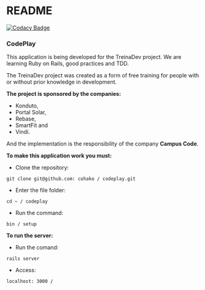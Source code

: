# README

[![Codacy Badge](https://api.codacy.com/project/badge/Grade/02fdfd23e1e646aca208ce676f96c24b)](https://app.codacy.com/gh/cohako/codeplay?utm_source=github.com&utm_medium=referral&utm_content=cohako/codeplay&utm_campaign=Badge_Grade_Settings)

### **CodePlay**

This application is being developed for the TreinaDev project. We are learning Ruby on Rails, good practices and TDD.

The TreinaDev project was created as a form of free training for people with or without prior knowledge in development.

**The project is sponsored by the companies:** 

- Konduto, 
- Portal Solar, 
- Rebase, 
- SmartFit and 
- Vindi.

And the implementation is the responsibility of the company **Campus Code**.


**To make this application work you must:**

- Clone the repository:

`git clone git@github.com: cohako / codeplay.git`


- Enter the file folder:

`cd ~ / codeplay`

- Run the command:

 `bin / setup`

**To run the server:**

- Run the comand:

`rails server`

- Access:

`localhost: 3000 /`